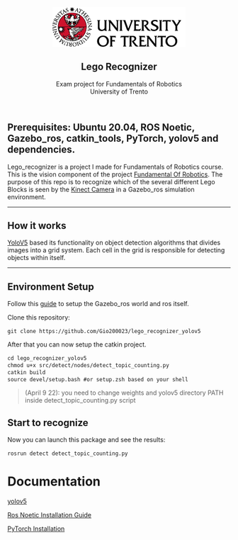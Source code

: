 <p align="center">
  <a href="">
    <img src="https://github.com/Gio200023/lego_recognizer_yolov5/blob/main/logo1.png">
  </a>
  <h2 align="center">Lego Recognizer</h2>

  <p align="center">
  Exam project for Fundamentals of Robotics
  <br>University of Trento 
  </p>
</p>
<br>


## Prerequisites: Ubuntu 20.04, ROS Noetic, Gazebo_ros, catkin_tools, PyTorch, yolov5 and dependencies.

Lego_recognizer is a project I made for Fundamentals of Robotics course. This is the vision component of the project [Fundamental Of Robotics]().
The purpose of this repo is to recognize which of the several different Lego Blocks is seen by the [Kinect Camera](https://github.com/Gio200023/lego_recognizer_yolov5/tree/main/Kinect_ros) in a Gazebo_ros simulation environment.

<hr>

## How it works
[YoloV5](https://github.com/ultralytics/yolov5) based its functionality on object detection algorithms that divides images into a grid system. Each cell in the grid is responsible for detecting objects within itself.

<hr>

## Environment Setup 

Follow this [guide]() to setup the Gazebo_ros world and ros itself. 

Clone this repository:
````
git clone https://github.com/Gio200023/lego_recognizer_yolov5
````

After that you can now setup the catkin project.
````
cd lego_recognizer_yolov5
chmod u+x src/detect/nodes/detect_topic_counting.py
catkin build
source devel/setup.bash #or setup.zsh based on your shell
````
> (April 9 22): you need to change weights and yolov5 directory PATH inside detect_topic_counting.py script

## Start to recognize
Now you can launch this package and see the results:
````
rosrun detect detect_topic_counting.py
````

# Documentation
[yolov5](https://docs.ultralytics.com)

[Ros Noetic Installation Guide](https://wiki.ros.org/noetic/Installation/Ubuntu)

[PyTorch Installation](https://pytorch.org/get-started/locally/)
